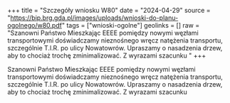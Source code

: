 +++
title = "Szczegóły wniosku W80"
date = "2024-04-29"
source = "https://bip.brg.gda.pl/images/uploads/wnioski-do-planu-ogolnego/w80.pdf"
tags = ["wnioski-ogolne"]
geolinks = []
raw = "Szanowni Państwo Mieszkając EEEE pomiędzy nowymi węzłami transportowymi doświadczamy nieznośnego wręcz natężenia transportu, szczególnie T.l.R. po ulicy Nowatowrów. Upraszamy o nasadzenia drzew, aby to chociaż trochę zminimalizować. Z wyrazami szacunku "
+++

Szanowni Państwo Mieszkając EEEE pomiędzy nowymi węzłami
transportowymi doświadczamy nieznośnego wręcz natężenia transportu, szczególnie T.l.R. po
ulicy Nowatowrów. Upraszamy o nasadzenia drzew, aby to chociaż trochę zminimalizować. Z
wyrazami szacunku



